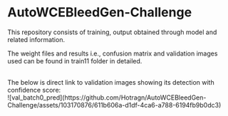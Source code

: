 # AutoWCEBleedGen-Challenge
This repository consists of training, output obtained through model and related information. <br>

The weight files and results i.e., confusion matrix and validation images used can be found in train11 folder in 
detailed.

<br>
The below is direct link to validation images showing its detection with confidence score:<br>  
![val_batch0_pred](https://github.com/Hotragn/AutoWCEBleedGen-Challenge/assets/103170876/611b606a-d1df-4ca6-a788-6194fb9b0dc3)
